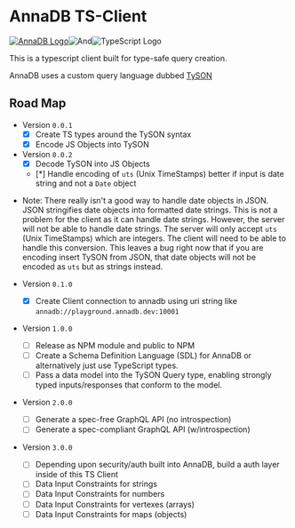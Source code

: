 # AnnaDB TS-Client

[![AnnaDB Logo](https://annadb.dev/assets/img/logo_colored.svg)](https://annadb.dev)![And](https://cdn.iconscout.com/icon/free/png-128/mobile-keyboard-key-program-ampersand-and-11559.png)![TypeScript Logo](https://ih1.redbubble.net/image.560011559.2881/raf,128x128,075,f,101010:01c5ca27c6.u2.jpg)

This is a typescript client built for type-safe query creation.

AnnaDB uses a custom query language dubbed [TySON](https://github.com/roman-right/tyson)

## Road Map

- Version `0.0.1`
  - [x] Create TS types around the TySON syntax
  - [x] Encode JS Objects into TySON
- Version `0.0.2`
  - [x] Decode TySON into JS Objects
  - [*] Handle encoding of `uts` (Unix TimeStamps) better if input is date string and not a `Date` object

* Note: There really isn't a good way to handle date objects in JSON. JSON stringifies date objects into formatted date strings. This is not a problem for the client as it can handle date strings. However, the server will not be able to handle date strings. The server will only accept `uts` (Unix TimeStamps) which are integers. The client will need to be able to handle this conversion. This leaves a bug right now that if you are encoding insert TySON from JSON, that date objects will not be encoded as `uts` but as strings instead.

- Version `0.1.0`

  - [x] Create Client connection to annadb using uri string like `annadb://playground.annadb.dev:10001`

- Version `1.0.0`

  - [ ] Release as NPM module and public to NPM
  - [ ] Create a Schema Definition Language (SDL) for AnnaDB or alternatively just use TypeScript types.
  - [ ] Pass a data model into the TySON Query type, enabling strongly typed inputs/responses that conform to the model.

- Version `2.0.0`

  - [ ] Generate a spec-free GraphQL API (no introspection)
  - [ ] Generate a spec-compliant GraphQL API (w/introspection)

- Version `3.0.0`
  - [ ] Depending upon security/auth built into AnnaDB, build a auth layer inside of this TS Client
  - [ ] Data Input Constraints for strings
  - [ ] Data Input Constraints for numbers
  - [ ] Data Input Constraints for vertexes (arrays)
  - [ ] Data Input Constraints for maps (objects)
